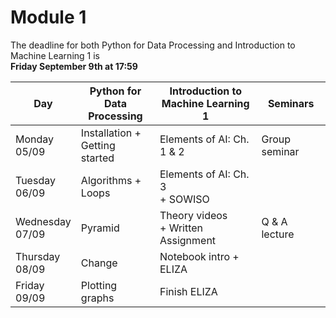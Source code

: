 
# Module 1

The deadline for both Python for Data Processing and Introduction to Machine Learning 1 is<br>**Friday September 9th at 17:59**

| Day                | Python for<br>Data Processing | Introduction to<br>Machine Learning 1    | Seminars                                                           |
|--------------------|-------------------------------|------------------------------------------|--------------------------------------------------------------------|
| Monday<br>05/09    | Installation +<br>Getting started | Elements of AI: Ch. 1 & 2            | Group seminar                                                      |
| Tuesday<br>06/09   | Algorithms +<br>Loops         | Elements of AI: Ch. 3<br>+ SOWISO        |                                                                    |
| Wednesday<br>07/09 | Pyramid                       | Theory videos<br>+ Written Assignment    | Q & A lecture                                                      |
| Thursday<br>08/09  | Change                        | Notebook intro + ELIZA                   |                                                                    |
| Friday<br>09/09    | Plotting graphs               | Finish ELIZA                             |                                                                    |


